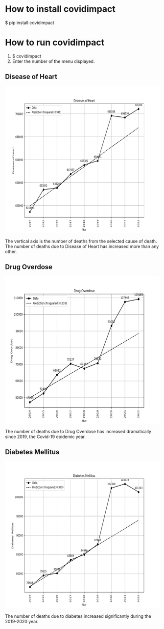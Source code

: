 # How to install covidimpact
$ pip install covidimpact

# How to run covidimpact
1. $ covidimpact
2. Enter the number of the menu displayed.

## Disease of Heart

<img src='https://github.com/i-inose/covidimpact/blob/main/Disease%20of%20Heart.png?raw=true' height=480 width=640>

The vertical axis is the number of deaths from the selected cause of death.
The number of deaths due to Disease of Heart has increased more than any other.

## Drug Overdose

<img src='https://github.com/i-inose/covidimpact/blob/main/Drug%20Overdose.png?raw=true' height=480 width=640>

The number of deaths due to Drug Overdose has increased dramatically since 2019, the Covid-19 epidemic year.

## Diabetes Mellitus

<img src='https://github.com/i-inose/covidimpact/blob/main/Diabetes%20Mellitus.png?raw=true' height=480 width=640>

The number of deaths due to diabetes increased significantly during the 2019-2020 year.

